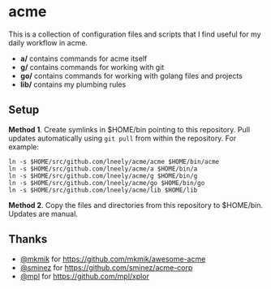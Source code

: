 # acme

This is a collection of configuration files and scripts that I find
useful for my daily workflow in acme.

- **a/** contains commands for acme itself
- **g/** contains commands for working with git
- **go/** contains commands for working with golang files and projects
- **lib/** contains my plumbing rules

## Setup

**Method 1**. Create symlinks in $HOME/bin pointing to this
repository. Pull updates automatically using `git pull` from within
the repository. For example:

```
ln -s $HOME/src/github.com/lneely/acme/acme $HOME/bin/acme
ln -s $HOME/src/github.com/lneely/acme/a $HOME/bin/a
ln -s $HOME/src/github.com/lneely/acme/g $HOME/bin/g
ln -s $HOME/src/github.com/lneely/acme/go $HOME/bin/go
ln -s $HOME/src/github.com/lneely/acme/lib $HOME/lib
```

**Method 2**. Copy the files and directories from this repository to
$HOME/bin. Updates are manual.

## Thanks

- [@mkmik](https://github.com/mkmik) for
https://github.com/mkmik/awesome-acme
- [@sminez](https://github.com/sminez) for
https://github.com/sminez/acme-corp
- [@mpl](https://github.com/mpl) for https://github.com/mpl/xplor

